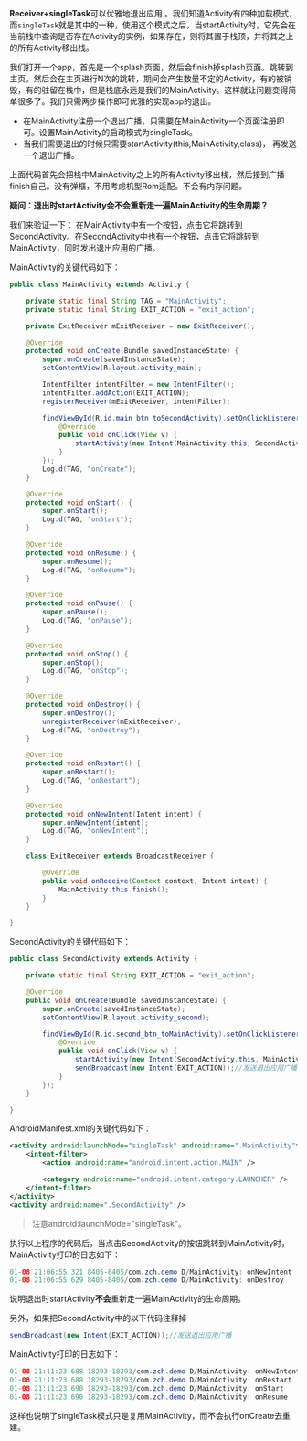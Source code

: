 **Receiver+singleTask**可以优雅地退出应用 。我们知道Activity有四种加载模式，而`singleTask`就是其中的一种，使用这个模式之后，当startActivity时，它先会在当前栈中查询是否存在Activity的实例，如果存在，则将其置于栈顶，并将其之上的所有Activity移出栈。


我们打开一个app，首先是一个splash页面，然后会finish掉splash页面。跳转到主页。然后会在主页进行N次的跳转，期间会产生数量不定的Activity，有的被销毁，有的驻留在栈中，但是栈底永远是我们的MainActivity。这样就让问题变得简单很多了。我们只需两步操作即可优雅的实现app的退出。

- 在MainActivity注册一个退出广播，只需要在MainActivity一个页面注册即可。设置MainActivity的启动模式为singleTask。- 当我们需要退出的时候只需要startActivity(this,MainActivity,class)， 再发送一个退出广播。

上面代码首先会把栈中MainActivity之上的所有Activity移出栈，然后接到广播finish自己。没有弹框，不用考虑机型Rom适配。不会有内存问题。


**疑问：退出时startActivity会不会重新走一遍MainActivity的生命周期？**

我们来验证一下：
在MainActivity中有一个按钮，点击它将跳转到SecondActivity。在SecondActivity中也有一个按钮，点击它将跳转到MainActivity，同时发出退出应用的广播。

MainActivity的关键代码如下：

```Java
public class MainActivity extends Activity {

    private static final String TAG = "MainActivity";
    private static final String EXIT_ACTION = "exit_action";

    private ExitReceiver mExitReceiver = new ExitReceiver();

    @Override
    protected void onCreate(Bundle savedInstanceState) {
        super.onCreate(savedInstanceState);
        setContentView(R.layout.activity_main);

        IntentFilter intentFilter = new IntentFilter();
        intentFilter.addAction(EXIT_ACTION);
        registerReceiver(mExitReceiver, intentFilter);

        findViewById(R.id.main_btn_toSecondActivity).setOnClickListener(new View.OnClickListener() {
            @Override
            public void onClick(View v) {
                startActivity(new Intent(MainActivity.this, SecondActivity.class));
            }
        });
        Log.d(TAG, "onCreate");
    }

    @Override
    protected void onStart() {
        super.onStart();
        Log.d(TAG, "onStart");
    }

    @Override
    protected void onResume() {
        super.onResume();
        Log.d(TAG, "onResume");
    }

    @Override
    protected void onPause() {
        super.onPause();
        Log.d(TAG, "onPause");
    }

    @Override
    protected void onStop() {
        super.onStop();
        Log.d(TAG, "onStop");
    }

    @Override
    protected void onDestroy() {
        super.onDestroy();
        unregisterReceiver(mExitReceiver);
        Log.d(TAG, "onDestroy");
    }

    @Override
    protected void onRestart() {
        super.onRestart();
        Log.d(TAG, "onRestart");
    }

    @Override
    protected void onNewIntent(Intent intent) {
        super.onNewIntent(intent);
        Log.d(TAG, "onNewIntent");
    }

    class ExitReceiver extends BroadcastReceiver {

        @Override
        public void onReceive(Context context, Intent intent) {
            MainActivity.this.finish();
        }
    }

}
```

SecondActivity的关键代码如下：

```Java
public class SecondActivity extends Activity {

    private static final String EXIT_ACTION = "exit_action";

    @Override
    public void onCreate(Bundle savedInstanceState) {
        super.onCreate(savedInstanceState);
        setContentView(R.layout.activity_second);

        findViewById(R.id.second_btn_toMainActivity).setOnClickListener(new View.OnClickListener() {
            @Override
            public void onClick(View v) {
                startActivity(new Intent(SecondActivity.this, MainActivity.class));//跳到MainActivity
                sendBroadcast(new Intent(EXIT_ACTION));//发送退出应用广播
            }
        });
    }

}
```

AndroidManifest.xml的关键代码如下：

```xml
<activity android:launchMode="singleTask" android:name=".MainActivity">
    <intent-filter>
        <action android:name="android.intent.action.MAIN" />

        <category android:name="android.intent.category.LAUNCHER" />
    </intent-filter>
</activity>
<activity android:name=".SecondActivity" />
```
> 注意android:launchMode="singleTask"。

执行以上程序的代码后，当点击SecondActivity的按钮跳转到MainActivity时，MainActivity打印的日志如下：

```Java
01-08 21:06:55.321 8405-8405/com.zch.demo D/MainActivity: onNewIntent
01-08 21:06:55.629 8405-8405/com.zch.demo D/MainActivity: onDestroy
```

说明退出时startActivity**不会**重新走一遍MainActivity的生命周期。


另外，如果把SecondActivity中的以下代码注释掉

```Java
sendBroadcast(new Intent(EXIT_ACTION));//发送退出应用广播
```

MainActivity打印的日志如下：

```Java
01-08 21:11:23.688 18293-18293/com.zch.demo D/MainActivity: onNewIntent
01-08 21:11:23.688 18293-18293/com.zch.demo D/MainActivity: onRestart
01-08 21:11:23.690 18293-18293/com.zch.demo D/MainActivity: onStart
01-08 21:11:23.690 18293-18293/com.zch.demo D/MainActivity: onResume
```

这样也说明了singleTask模式只是复用MainActivity，而不会执行onCreate去重建。